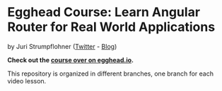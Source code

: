 # Egghead Course: Learn Angular Router for Real World Applications

by Juri Strumpflohner ([Twitter](https://twitter.com/juristr) - [Blog](https://juristr.com/blog))

**Check out the [course over on egghead.io](https://egghead.io/courses/learn-angular-router-for-real-world-applications).**

This repository is organized in different branches, one branch for each video lesson.
